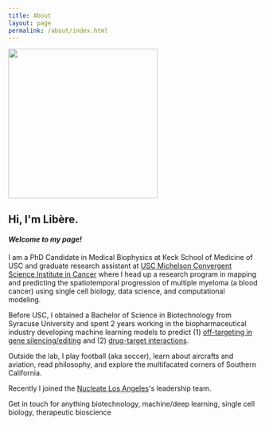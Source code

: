 ```yaml
---
title: About
layout: page
permalink: /about/index.html
---
```

<img src="{{ site.url }}/{{ site.picture }}" style="width:300px;" />

## Hi, I'm Libère.
#### *Welcome to my page!*

I am a PhD Candidate in Medical Biophysics at Keck School of Medicine of USC and graduate research assistant at [USC Michelson Convergent Science Institute in Cancer](https://kuhn.usc.edu/) where I head up a research program in mapping and predicting the spatiotemporal progression of multiple myeloma (a blood cancer) using single cell biology, data science, and computational modeling.

Before USC, I obtained a Bachelor of Science in Biotechnology from Syracuse University and spent 2 years working in the biopharmaceutical industry developing machine learning models to predict (1) [off-targeting in gene silencing/editing](https://en.calameo.com/read/0041626681a7296f0e0a8) and (2) [drug-target interactions](https://www.ncbi.nlm.nih.gov/pmc/articles/PMC5166585/).

Outside the lab, I play football (aka soccer), learn about aircrafts and aviation, read philosophy, and explore the multifacated corners of Southern California.

Recently I joined the [Nucleate Los Angeles](https://www.nucleate.xyz/locations/los-angeles-ca/)'s leadership team.

Get in touch for anything biotechnology, machine/deep learning, single cell biology, therapeutic bioscience
